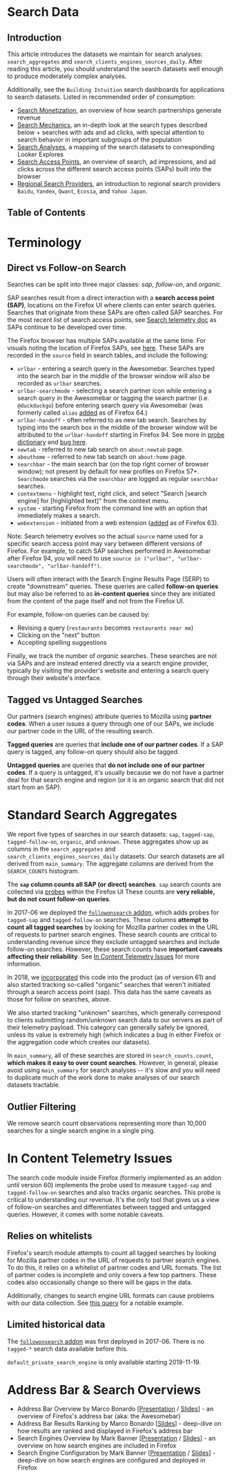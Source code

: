 # Search Data

## Introduction

This article introduces the datasets we maintain for search analyses:
`search_aggregates` and `search_clients_engines_sources_daily`. After reading this article,
you should understand the search datasets well enough to produce moderately
complex analyses.

Additionally, see the `Building Intuition` search dashboards for applications to search datasets. Listed in recommended order of consumption:

- [Search Monetization](https://mozilla.cloud.looker.com/dashboards-next/312), an overview of how search partnerships generate revenue
- [Search Mechanics](https://mozilla.cloud.looker.com/dashboards-next/314), an in-depth look at the search types described below + searches with ads and ad clicks, with special attention to search behavior in important subgroups of the population
- [Search Analyses](https://mozilla.cloud.looker.com/dashboards-next/319), a mapping of the search datasets to corresponding Looker Explores
- [Search Access Points](https://mozilla.cloud.looker.com/dashboards-next/256), an overview of search, ad impressions, and ad clicks across the different search access points (SAPs) built into the browser
- [Regional Search Providers](https://mozilla.cloud.looker.com/dashboards/542), an introduction to regional search providers `Baidu`, `Yandex`, `Qwant`, `Ecosia`, and `Yahoo Japan`.

## Table of Contents

<!-- toc -->

# Terminology

## Direct vs Follow-on Search

Searches can be split into three major classes: _sap_, _follow-on_, and _organic_.

SAP searches result from a direct interaction with a **search access point (SAP)**, locations on the Firefox UI where clients can enter search queries. Searches that originate from these SAPs are often called SAP searches. For the most recent list of search access points, see [Search telemetry doc](https://firefox-source-docs.mozilla.org/browser/search/telemetry.html#browsersearchtelemetry-jsm) as SAPs continue to be developed over time.

The Firefox browser has multiple SAPs available at the same time. For visuals noting the location of Firefox SAPs, see [here](https://mozilla.cloud.looker.com/dashboards-next/256). These SAPs are recorded in the `source` field in search tables, and include the following:

- `urlbar` - entering a search query in the Awesomebar. Searches typed into the search bar in the middle of the browser window will also be recorded as `urlbar` searches.
- `urlbar-searchmode` - selecting a search partner icon while entering a search query in the Awesomebar or tagging the search partner (i.e. `@duckduckgo`) before entering search query via Awesomebar (was formerly called `alias` [added](https://bugzilla.mozilla.org/show_bug.cgi?id=1499193) as of Firefox 64.)
- `urlbar-handoff` - often referred to as new tab search. Searches by typing into the search box in the middle of the browser window will be attributed to the `urlbar-handoff` starting in Firefox 94. See more in [probe dictionary](https://probes.telemetry.mozilla.org/?search=urlbar&view=detail&probeId=scalar%2Fbrowser.search.content.urlbar_handoff) and [bug here](https://bugzilla.mozilla.org/show_bug.cgi?id=1732429).
- `newtab` - referred to new tab search on `about:newtab` page.
- `abouthome` - referred to new tab search on `about:home` page.
- `searchbar` - the main search bar (on the top right corner of browser window); not present by default for new profiles on Firefox 57+. `Searchmode` searches via the `searchbar` are logged as regular `searchbar` searches.
- `contextmenu` - highlight text, right click, and select "Search [search engine] for [highlighted text]" from the context menu.
- `system` - starting Firefox from the command line with an option that immediately makes a search.
- `webextension` - initiated from a web extension ([added](https://bugzilla.mozilla.org/show_bug.cgi?id=1492233) as of Firefox 63).

Note: Search telemetry evolves so the actual `source` name used for a specific search access point may vary between different versions of Firefox. For example, to catch SAP searches performed in Awesomebar after Firefox 94, you will need to use `source in ("urlbar", "urlbar-searchmode", "urlbar-handoff")`.

Users will often interact with the Search Engine Results Page (SERP) to create "downstream" queries. These queries are called **follow-on queries** but may also be referred to as **in-content queries** since they are initiated from the content of the page itself and not from the Firefox UI.

For example, follow-on queries can be caused by:

- Revising a query (`restaurants` becomes `restaurants near me`)
- Clicking on the "next" button
- Accepting spelling suggestions

Finally, we track the number of _organic_ searches. These searches are not via SAPs and are instead entered directly via a search engine provider, typically by visiting the provider's website and entering a search query through their website's interface.

## Tagged vs Untagged Searches

Our partners (search engines) attribute queries to Mozilla using **partner codes**. When a user issues a query through one of our SAPs, we include our partner code in the URL of the resulting search.

**Tagged queries** are queries that **include one of our partner codes**. If a SAP query is tagged, any follow-on query should also be tagged.

**Untagged queries** are queries that **do not include one of our partner codes**. If a query is untagged, it's usually because we do not have a partner deal for that search engine and region (or it is an organic search that did not start from an SAP).

# Standard Search Aggregates

We report five types of searches in our search datasets: `sap`, `tagged-sap`, `tagged-follow-on`, `organic`, and `unknown`. These aggregates show up as columns in the `search_aggregates` and `search_clients_engines_sources_daily` datasets. Our search datasets are all derived from `main_summary`. The aggregate columns are derived from the `SEARCH_COUNTS` histogram.

The **`sap` column counts all SAP (or direct) searches**. `sap` search counts are collected via [probes](https://firefox-source-docs.mozilla.org/browser/browser/BrowserUsageTelemetry.html#search-telemetry) within the Firefox UI These counts are **very reliable, but do not count follow-on queries**.

In 2017-06 we deployed the [`followonsearch` addon], which adds probes for `tagged-sap` and `tagged-follow-on` searches. These columns **attempt to count all tagged searches** by looking for Mozilla partner codes in the URL of requests to partner search engines. These search counts are critical to understanding revenue since they exclude untagged searches and include follow-on searches. However, these search counts have **important caveats affecting their reliability**. See [In Content Telemetry Issues](#in-content-telemetry-issues) for more information.

In 2018, we [incorporated](https://bugzilla.mozilla.org/show_bug.cgi?id=1475571) this code into the product (as of version 61) and also started tracking so-called "organic" searches that weren't initiated through a search access point (sap). This data has the same caveats as those for follow on searches, above.

We also started tracking "unknown" searches, which generally correspond to clients submitting random/unknown search data to our servers as part of their telemetry payload. This category can generally safely be ignored, unless its value is extremely high (which indicates a bug in either Firefox or the aggregation code which creates our datasets).

In `main_summary`, all of these searches are stored in `search_counts.count`, **which makes it easy to over count searches**. However, in general, please avoid using `main_summary` for search analyses -- it's slow and you will need to duplicate much of the work done to make analyses of our search datasets tractable.

## Outlier Filtering

We remove search count observations representing more than 10,000 searches for a single search engine in a single ping.

# In Content Telemetry Issues

The search code module inside Firefox (formerly implemented as an addon until version 60) implements the probe used to measure `tagged-sap` and
`tagged-follow-on` searches and also tracks organic searches. This probe is critical to understanding our revenue. It's the only tool that gives us a view of follow-on searches and differentiates between tagged and untagged queries. However, it comes with some notable caveats.

## Relies on whitelists

Firefox's search module attempts to count all tagged searches by looking for Mozilla partner codes in the URL of requests to partner search engines. To do this, it relies on a whitelist of partner codes and URL formats. The list of partner codes is incomplete and only covers a few top partners. These codes also occasionally change so there will be gaps in the data.

Additionally, changes to search engine URL formats can cause problems with our data collection. See [this query](https://sql.telemetry.mozilla.org/queries/47631/source#128887) for a notable example.

## Limited historical data

The [`followonsearch` addon] was first deployed in 2017-06. There is no `tagged-*` search data available before this.

`default_private_search_engine` is only available starting 2019-11-19.

[`followonsearch` addon]: https://github.com/mozilla/followonsearch
[search permissions template]: https://bugzilla.mozilla.org/enter_bug.cgi?assigned_to=rharter%40mozilla.com&bug_file_loc=http%3A%2F%2F&bug_ignored=0&bug_severity=normal&bug_status=NEW&cf_fx_iteration=---&cf_fx_points=---&comment=Please%20add%20the%20following%20user%20to%20the%20Search%20group%3A%0D%0A%0D%0AMozilla%20email%20address%3A%0D%0AGithub%20handle%3A&component=Datasets%3A%20Search&contenttypemethod=autodetect&contenttypeselection=text%2Fplain&defined_groups=1&flag_type-4=X&flag_type-607=X&flag_type-800=X&flag_type-803=X&flag_type-916=X&form_name=enter_bug&maketemplate=Remember%20values%20as%20bookmarkable%20template&op_sys=Linux&priority=--&product=Data%20Platform%20and%20Tools&rep_platform=x86_64&short_desc=Add%20user%20to%20search%20user%20groups&target_milestone=---&version=unspecified

# Address Bar & Search Overviews

- Address Bar Overview by Marco Bonardo [[Presentation](https://mozilla.hosted.panopto.com/Panopto/Pages/Viewer.aspx?id=3cfa519d-d8cc-4b9d-a432-adff012b7bb9) / [Slides](https://docs.google.com/presentation/d/1Li7uBp8HJ2trTLkj8Qx_bt7nIGQyU-QyniTCo9VSesY/edit#slide=id.g82d2da351e_5_3617)] - an overview of Firefox's address bar (aka: the Awesomebar)
- Address Bar Results Ranking by Marco Bonardo [[Slides](https://docs.google.com/presentation/d/1r3Y70Qhpdp5Cd51hdIiX9W2AE9Tq-W8CXfumyFaNdW4/edit#slide=id.g82d2da351e_5_3617)] - deep-dive on how results are ranked and displayed in Firefox's address bar
- Search Engines Overview by Mark Banner [[Presentation](https://mozilla.hosted.panopto.com/Panopto/Pages/Viewer.aspx?id=c0dd7221-a31f-449c-a874-adfd012609de) / [Slides](https://docs.google.com/presentation/d/1ibE04t8dm1ZpxJVRpVDupPnG_UOEhgEWaePS2C5BHQY/edit#slide=id.g832b271044_1_1173)] - an overview on how search engines are included in Firefox
- Search Engine Configuration by Mark Banner [[Presentation](https://mozilla.hosted.panopto.com/Panopto/Pages/Viewer.aspx?id=774320a1-cd71-49a4-bf36-ae210156dcd5) / [Slides](https://docs.google.com/presentation/d/1Jg7ct3G7IU7iqunuByOyLvIXwV8nYCOqyIPENTOpW9Y/edit#slide=id.g832b271044_1_1173)] - deep-dive on how search engines are configured and deployed in Firefox
